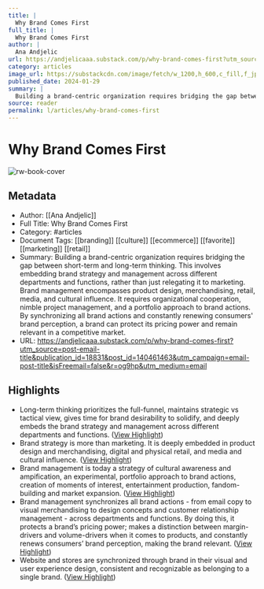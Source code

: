 ```yaml
---
title: |
  Why Brand Comes First
full_title: |
  Why Brand Comes First
author: |
  Ana Andjelic
url: https://andjelicaaa.substack.com/p/why-brand-comes-first?utm_source=post-email-title&publication_id=18831&post_id=140461463&utm_campaign=email-post-title&isFreemail=false&r=og9hp&utm_medium=email
category: articles
image_url: https://substackcdn.com/image/fetch/w_1200,h_600,c_fill,f_jpg,q_auto:good,fl_progressive:steep,g_auto/https%3A%2F%2Fsubstack-post-media.s3.amazonaws.com%2Fpublic%2Fimages%2F757861b7-ddaf-4b9e-9fc4-4453ac39567b.heic
published_date: 2024-01-29
summary: |
  Building a brand-centric organization requires bridging the gap between short-term and long-term thinking. This involves embedding brand strategy and management across different departments and functions, rather than just relegating it to marketing. Brand management encompasses product design, merchandising, retail, media, and cultural influence. It requires organizational cooperation, nimble project management, and a portfolio approach to brand actions. By synchronizing all brand actions and constantly renewing consumers' brand perception, a brand can protect its pricing power and remain relevant in a competitive market.
source: reader
permalink: l/articles/why-brand-comes-first
---
```

# Why Brand Comes First

![rw-book-cover](https://substackcdn.com/image/fetch/w_1200,h_600,c_fill,f_jpg,q_auto:good,fl_progressive:steep,g_auto/https%3A%2F%2Fsubstack-post-media.s3.amazonaws.com%2Fpublic%2Fimages%2F757861b7-ddaf-4b9e-9fc4-4453ac39567b.heic)

## Metadata
- Author: [[Ana Andjelic]]
- Full Title: Why Brand Comes First
- Category: #articles
- Document Tags: [[branding]] [[culture]] [[ecommerce]] [[favorite]] [[marketing]] [[retail]] 
- Summary: Building a brand-centric organization requires bridging the gap between short-term and long-term thinking. This involves embedding brand strategy and management across different departments and functions, rather than just relegating it to marketing. Brand management encompasses product design, merchandising, retail, media, and cultural influence. It requires organizational cooperation, nimble project management, and a portfolio approach to brand actions. By synchronizing all brand actions and constantly renewing consumers' brand perception, a brand can protect its pricing power and remain relevant in a competitive market.
- URL: https://andjelicaaa.substack.com/p/why-brand-comes-first?utm_source=post-email-title&publication_id=18831&post_id=140461463&utm_campaign=email-post-title&isFreemail=false&r=og9hp&utm_medium=email

## Highlights
- Long-term thinking prioritizes the full-funnel, maintains strategic vs tactical view, gives time for brand desirability to solidify, and deeply embeds the brand strategy and management across different departments and functions. ([View Highlight](https://read.readwise.io/read/01hs1hp6qn94vckjnqxmpb0tdn))
- Brand strategy is more than marketing. It is deeply embedded in product design and merchandising, digital and physical retail, and media and cultural influence. ([View Highlight](https://read.readwise.io/read/01hs1hpnkefkpkbxcbc7wgsvd8))
- Brand management is today a strategy of cultural awareness and ampification, an experimental, portfolio approach to brand actions, creation of moments of interest, entertainment production, fandom-building and market expansion.
  [](https://substackcdn.com/image/fetch/f_auto,q_auto:good,fl_progressive:steep/https%3A%2F%2Fsubstack-post-media.s3.amazonaws.com%2Fpublic%2Fimages%2Fb55ed300-1e09-4eab-a2e0-ecdbc823eea7_2880x1760.png) ([View Highlight](https://read.readwise.io/read/01hs1htnpsfb2hgtnkrj3fhen7))
- Brand management synchronizes all brand actions - from email copy to visual merchandising to design concepts and customer relationship management - across departments and functions. By doing this, it protects a brand’s pricing power; makes a distinction between margin-drivers and volume-drivers when it comes to products, and constantly renews consumers’ brand perception, making the brand relevant. ([View Highlight](https://read.readwise.io/read/01hs1hv12j0vq5ce4v1phb8498))
- Website and stores are synchronized through brand in their visual and user experience design, consistent and recognizable as belonging to a single brand. ([View Highlight](https://read.readwise.io/read/01hs1j1727xz63bjvnwtf5ddjb))


